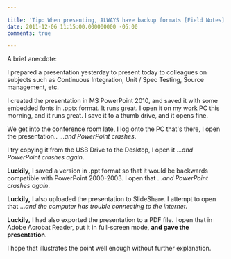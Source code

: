 ```yaml
---
 
title: 'Tip: When presenting, ALWAYS have backup formats [Field Notes]'
date: 2011-12-06 11:15:00.000000000 -05:00
comments: true

---
```

A brief anecdote:

I prepared a presentation yesterday to present today to colleagues on subjects such as Continuous Integration, Unit / Spec Testing, Source management, etc.

I created the presentation in MS PowerPoint 2010, and saved it with some embedded fonts in .pptx format. It runs great. I open it on my work PC this morning, and it runs great. I save it to a thumb drive, and it opens fine.

We get into the conference room late, I log onto the PC that's there, I open the presentation..
...*and PowerPoint crashes*.

I try copying it from the USB Drive to the Desktop, I open it ...*and PowerPoint crashes again*.

**Luckily,** I saved a version in .ppt format so that it would be backwards compatible with PowerPoint 2000-2003. I open that ...*and PowerPoint crashes again*.

**Luckily,** I also uploaded the presentation to SlideShare. I attempt to open that ...*and the computer has trouble connecting to the internet.*

**Luckily,** I had also exported the presentation to a PDF file. I open that in Adobe Acrobat Reader, put it in full-screen mode, **and gave the presentation**.

I hope that illustrates the point well enough without further explanation.
